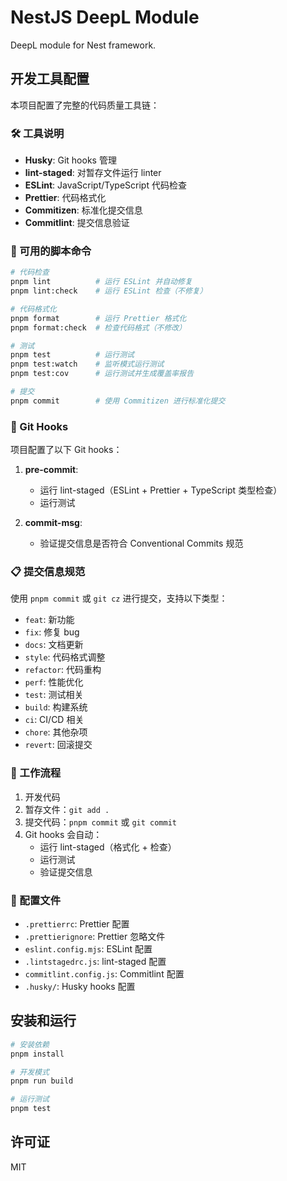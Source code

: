 # NestJS DeepL Module

DeepL module for Nest framework.

## 开发工具配置

本项目配置了完整的代码质量工具链：

### 🛠️ 工具说明

- **Husky**: Git hooks 管理
- **lint-staged**: 对暂存文件运行 linter
- **ESLint**: JavaScript/TypeScript 代码检查
- **Prettier**: 代码格式化
- **Commitizen**: 标准化提交信息
- **Commitlint**: 提交信息验证

### 📝 可用的脚本命令

```bash
# 代码检查
pnpm lint          # 运行 ESLint 并自动修复
pnpm lint:check    # 运行 ESLint 检查（不修复）

# 代码格式化
pnpm format        # 运行 Prettier 格式化
pnpm format:check  # 检查代码格式（不修改）

# 测试
pnpm test          # 运行测试
pnpm test:watch    # 监听模式运行测试
pnpm test:cov      # 运行测试并生成覆盖率报告

# 提交
pnpm commit        # 使用 Commitizen 进行标准化提交
```

### 🔧 Git Hooks

项目配置了以下 Git hooks：

1. **pre-commit**:
   - 运行 lint-staged（ESLint + Prettier + TypeScript 类型检查）
   - 运行测试

2. **commit-msg**:
   - 验证提交信息是否符合 Conventional Commits 规范

### 📋 提交信息规范

使用 `pnpm commit` 或 `git cz` 进行提交，支持以下类型：

- `feat`: 新功能
- `fix`: 修复 bug
- `docs`: 文档更新
- `style`: 代码格式调整
- `refactor`: 代码重构
- `perf`: 性能优化
- `test`: 测试相关
- `build`: 构建系统
- `ci`: CI/CD 相关
- `chore`: 其他杂项
- `revert`: 回滚提交

### 🎯 工作流程

1. 开发代码
2. 暂存文件：`git add .`
3. 提交代码：`pnpm commit` 或 `git commit`
4. Git hooks 会自动：
   - 运行 lint-staged（格式化 + 检查）
   - 运行测试
   - 验证提交信息

### 📁 配置文件

- `.prettierrc`: Prettier 配置
- `.prettierignore`: Prettier 忽略文件
- `eslint.config.mjs`: ESLint 配置
- `.lintstagedrc.js`: lint-staged 配置
- `commitlint.config.js`: Commitlint 配置
- `.husky/`: Husky hooks 配置

## 安装和运行

```bash
# 安装依赖
pnpm install

# 开发模式
pnpm run build

# 运行测试
pnpm test
```

## 许可证

MIT
